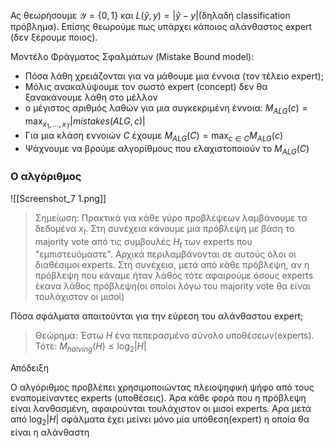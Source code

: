 

Ας θεωρήσουμε $\mathcal{Y}=\{0,1\}$ και $L(\hat{y},y)=|\hat{y}-y|$(δηλαδή classification πρόβλημα). Επίσης θεωρούμε πως υπάρχει κάποιος αλάνθαστος expert (δεν ξέρουμε ποιος).

Μοντέλο Φράγματος Σφαλμάτων (Mistake Bound model):

-  Πόσα λάθη χρειάζονται για να μάθουμε μια έννοια (τον τέλειο expert);
-  Μόλις ανακαλύψουμε τον σωστό expert (concept) δεν θα ξανακάνουμε λάθη στο μέλλον
-  ο μέγιστος αριθμός λαθών για μια συγκεκριμένη έννοια: $M_{ALG}(c)=\max_{x_1,\dots,x_T} |mistakes(ALG,c)|$
- Για μια κλάση εννοιών $C$ έχουμε $M_{ALG}(C)=\max_{c\in C} M_{ALG}(c)$
- Ψάχνουμε να βρούμε αλγορίθμους που ελαχιστοποιούν το $M_{ALG}(C)$


### Ο αλγόριθμος 

![[Screenshot_7 1.png]]


> Σημείωση: Πρακτικά για κάθε γύρο προβλέψεων λαμβάνουμε τα δεδομένα $x_t$. Στη συνέχεια κάνουμε μια πρόβλεψη με βάση το majority vote από τις συμβουλές $H_t$ των experts που "εμπιστευόμαστε". Αρχικά περιλαμβάνονται σε αυτούς όλοι οι διαθέσιμοι experts. Στη συνέχεια, μετά από κάθε πρόβλεψη, αν η πρόβλεψη που κάναμε ήταν λάθος τότε αφαιρούμε όσους experts έκανα λάθος πρόβλεψη(οι οποίοι λόγω του majority vote θα είναι τουλάχιστον οι μισοί)

Πόσα σφάλματα απαιτούνται για την εύρεση του αλάνθαστου expert;

> Θεώρημα: Έστω $H$ ένα πεπερασμένο σύνολο υποθέσεων(experts). Τότε: $M_{halving}(H)\leq \log_2|H|$


Απόδειξη

Ο αλγόριθμος προβλέπει χρησιμοποιώντας πλειοψηφική ψήφο από τους εναπομείναντες experts (υποθέσεις). Άρα κάθε φορά που η πρόβλεψη είναι λανθασμένη, αφαιρούνται τουλάχιστον οι μισοί experts. Αρα μετά από $\log_2 |H|$ σφάλματα έχει μείνει μόνο μία υπόθεση(expert) η οποία θα είναι η αλάνθαστη

